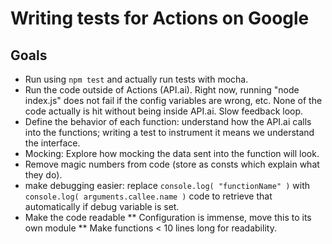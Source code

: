 # Writing tests for Actions on Google

## Goals

* Run using `npm test` and actually run tests with mocha.
* Run the code outside of Actions (API.ai). Right now, running "node index.js" does not fail if the config variables are wrong, etc. None of the code actually is hit without being inside API.ai. Slow feedback loop.
* Define the behavior of each function: understand how the API.ai calls into the functions; writing a test to instrument it means we understand the interface.
* Mocking: Explore how mocking the data sent into the function will look.
* Remove magic numbers from code (store as consts which explain what they do).
* make debugging easier: replace `console.log( "functionName" )` with `console.log( arguments.callee.name )` code to retrieve that automatically if debug variable is set.
* Make the code readable
  ** Configuration is immense, move this to its own module
  ** Make functions < 10 lines long for readability.
